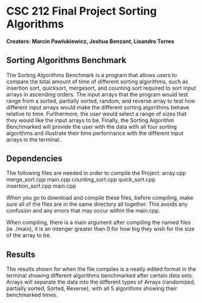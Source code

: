 # CSC 212 Final Project Sorting Algorithms

#### Creators: Marcin Pawlukiewicz, Jeshua Benzant, Lisandro Torres

## Sorting Algorithms Benchmark

  The Sorting Algorithms Benchmark is a program that allows users to compare the total amount of time of different sorting algorithms, such as insertion sort, quicksort, mergesort, and counting sort required to sort input arrays in ascending orders. The input arrays that the program would test range from a sorted, partially sorted, random, and reverse array to test how different input arrays would make the different sorting algorithms behave relative to time. Furthermore, the user would select a range of sizes that they would like the input arrays to be. Finally, the Sorting Algorithm Benchmarked will provide the user with the data with all four sorting algorithms and illustrate their time performance with the different input arrays in the terminal.


## Dependencies

The following files are needed in order to compile the Project: array.cpp merge_sort.cpp main.cpp counting_sort.cpp quick_sort.cpp insertion_sort.cpp main.cpp

When you go to download and compile these files, before compiling, make sure all of the files are in the same directory all together. This avoids any confusion and any errors that may occur within the main.cpp.

When compiling, there is a main argument after compiling the named files (ie ./main), it is an intenger greater than 0 for how big they wish for the size of the array to be. 

## Results

The results shown for when the file compiles is a neatly edited format in the terminal showing different algorithms benchmarked after certain data sets. Arrays will separate the data into the different types of Arrays (randomized, partially sorted, Sorted, Reverse), with all 5 algorithms showing their benchmarked times.
